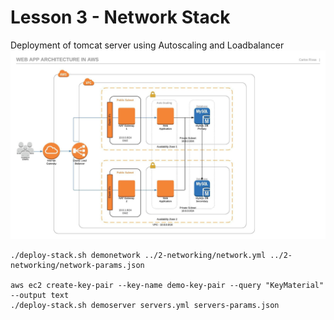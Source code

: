 # Lesson 3 - Network Stack
Deployment of tomcat server using Autoscaling and Loadbalancer
![WebApp infrastructure](../2-networking/AWSWebApp.jpeg)

```shell script
./deploy-stack.sh demonetwork ../2-networking/network.yml ../2-networking/network-params.json

aws ec2 create-key-pair --key-name demo-key-pair --query "KeyMaterial" --output text
./deploy-stack.sh demoserver servers.yml servers-params.json
```

